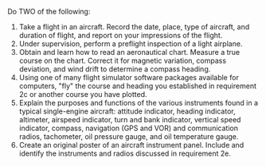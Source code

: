 Do TWO of the following:

1. Take a flight in an aircraft. Record the date, place, type of aircraft, and duration of flight, and report on your impressions of the flight.
1. Under supervision, perform a preflight inspection of a light airplane.
1. Obtain and learn how to read an aeronautical chart. Measure a true course on the chart. Correct it for magnetic variation, compass deviation, and wind drift to determine a compass heading.
1. Using one of many flight simulator software packages available for computers, "fly" the course and heading you established in requirement 2c or another course you have plotted.
1. Explain the purposes and functions of the various instruments found in a typical single-engine aircraft: attitude indicator, heading indicator, altimeter, airspeed indicator, turn and bank indicator, vertical speed indicator, compass, navigation (GPS and VOR) and communication radios, tachometer, oil pressure gauge, and oil temperature gauge.
1. Create an original poster of an aircraft instrument panel. Include and identify the instruments and radios discussed in requirement 2e.
